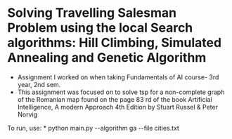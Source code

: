 # Solving Travelling Salesman Problem using the local Search algorithms: Hill Climbing, Simulated Annealing and Genetic Algorithm
- Assignment I worked on when taking Fundamentals of AI course- 3rd year, 2nd sem.
- This assignment was focused on to solve tsp for a non-complete graph of the Romanian map found on the page 83 rd of the book Artificial Intelligence, A modern Approach 4th Edition by Stuart Russel & Peter Norvig

To run, use: 
    * python main.py --algorithm ga --file cities.txt
